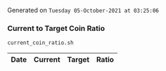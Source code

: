Generated on `Tuesday 05-October-2021 at 03:25:06`

### Current to Target Coin Ratio
`current_coin_ratio.sh`

Date|Current|Target|Ratio
---|---|---|---
